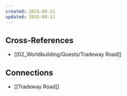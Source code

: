 ```yaml
---
created: 2025-08-11
updated: 2025-08-11
---
```




## Cross-References

- [[02_Worldbuilding/Quests/Tradeway Road]]


## Connections

- [[Tradeway Road]]
